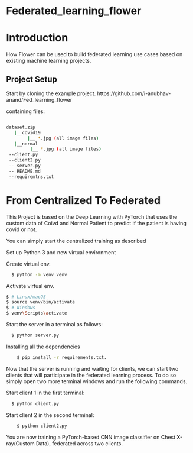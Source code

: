 # Federated_learning_flower


<h1>Introduction</h1>
How Flower can be used to build federated learning use cases based on existing machine learning projects.

<h2>Project Setup</h2>
Start by cloning the example project.
https://github.com/i-anubhav-anand/Fed_learning_flower

containing files:
```bash

dataset.zip
   |__covid19
        |__ *.jpg (all image files)
   |__normal
         |__ *.jpg (all image files)
 --client.py
 --client2.py
 -- server.py
 -- README.md
 --requiremtns.txt
```
 <h1>From Centralized To Federated </h1>
 
  This Project is based on the Deep Learning with PyTorch that uses the custom data of Coivd and Normal Patient to predict if the patient is having covid or not.
  
  You can simply start the centralized training as described
  
  Set up Python 3 and new virtual environment
  
  Create virtual env.
  
  ```bash
    $ python -m venv venv
 ```
 Activate virtual env.
 ```bash
$ # Linux/macOS
$ source venv/bin/activate  
$ # Windows
$ venv\Scripts\activate  
 ```
  
  Start the server in a terminal as follows:
  ```bash
    $ python server.py
```
Installing all the dependencies
```bash
    $ pip install -r requirements.txt.
```



  Now that the server is running and waiting for clients, we can start two clients that will participate in the federated learning process.
  To do so simply open two more   terminal windows and run the following commands.
  
  Start client 1 in the first terminal:

  ```bash
    $ python client.py
```

  Start client 2 in the second terminal:

```bash
    $ python client2.py
```  
  You are now training a PyTorch-based CNN image classifier on Chest X-ray(Custom Data), federated across two clients.
